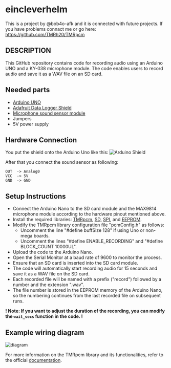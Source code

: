 # eincleverhelm
This is a project by @bob4o-afk and it is connected with future projects.
If you have problems connact me or go here: https://github.com/TMRh20/TMRpcm

## DESCRIPTION
This GitHub repository contains code for recording audio using an Arduino UNO and a KY-038 microphone module. The code enables users to record audio and save it as a WAV file on an SD card.

## Needed parts
* [Arduino UNO](https://store.arduino.cc/products/arduino-uno-rev3)
* [Adafruit Data Logger Shield](https://learn.adafruit.com/adafruit-data-logger-shield)
* [Microphone sound sensor module](https://advanced.mu/sensors-modules/105-microphone-sound-sensor-module.html)
* Jumpers
* 5V power supply
  
## Hardware Connection
You put the shield onto the Arduino Uno like this:
![Arduino Shield](https://cdn-learn.adafruit.com/assets/assets/000/058/608/original/adafruit_products_1141-05.jpg?1533313257)

After that you connect the sound sensor as following:
```
OUT  -> Analog0
VCC  -> 5V
GND  -> GND
```

## Setup Instructions
* Connect the Arduino Nano to the SD card module and the MAX9814 microphone module according to the hardware pinout mentioned above.
* Install the required libraries: [TMRpcm](https://www.arduino.cc/reference/en/libraries/tmrpcm/), [SD](https://github.com/arduino-libraries/SD), [SPI](https://github.com/PaulStoffregen/SPI), and [EEPROM](https://github.com/PaulStoffregen/EEPROM).
* Modify the TMRpcm library configuration file "pcmConfig.h" as follows:
  - Uncomment the line "#define buffSize 128" if using Uno or non-mega boards.
  - Uncomment the lines "#define ENABLE_RECORDING" and "#define BLOCK_COUNT 10000UL".
* Upload the code to the Arduino Nano.
* Open the Serial Monitor at a baud rate of 9600 to monitor the process.
* Ensure that an SD card is inserted into the SD card module.
* The code will automatically start recording audio for 15 seconds and save it as a WAV file on the SD card.
* Each recorded file will be named with a prefix ("record") followed by a number and the extension ".wav".
* The file number is stored in the EEPROM memory of the Arduino Nano, so the numbering continues from the last recorded file on subsequent runs.
  
**! Note: If you want to adjust the duration of the recording, you can modify the ```wait_secs``` function in the code.  !** 

## Example wiring diagram
![diagram](https://github.com/bob4o-afk/eincleverhelm/assets/80552018/a20eea47-4ab9-44d7-ab60-3825ee90d02f)

For more information on the TMRpcm library and its functionalities, refer to the official [documentation](https://www.arduino.cc/reference/en/libraries/tmrpcm/).
